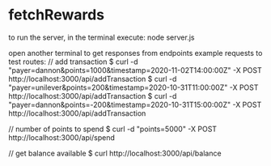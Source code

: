 # fetchRewards

to run the server, in the terminal execute:
node server.js

open another terminal to get responses from endpoints
example requests to test routes:
// add transaction
$ curl -d "payer=dannon&points=1000&timestamp=2020-11-02T14:00:00Z" -X POST http://localhost:3000/api/addTransaction
$ curl -d "payer=unilever&points=200&timestamp=2020-10-31T11:00:00Z" -X POST http://localhost:3000/api/addTransaction
$ curl -d "payer=dannon&points=-200&timestamp=2020-10-31T15:00:00Z" -X POST http://localhost:3000/api/addTransaction

// number of points to spend
$ curl -d "points=5000" -X POST http://localhost:3000/api/spend

// get balance available
$ curl http://localhost:3000/api/balance

